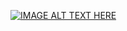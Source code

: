 [![IMAGE ALT TEXT HERE](https://img.youtube.com/vi/TR9G_jKEnPQ/0.jpg)](https://www.youtube.com/watch?v=TR9G_jKEnPQ)
